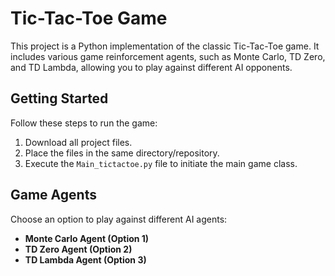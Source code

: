 # Tic-Tac-Toe Game

This project is a Python implementation of the classic Tic-Tac-Toe game. It includes various game reinforcement agents, such as Monte Carlo, TD Zero, and TD Lambda, allowing you to play against different AI opponents.

## Getting Started

Follow these steps to run the game:

1. Download all project files.
2. Place the files in the same directory/repository.
3. Execute the `Main_tictactoe.py` file to initiate the main game class.

## Game Agents

Choose an option to play against different AI agents:

- **Monte Carlo Agent (Option 1)**
- **TD Zero Agent (Option 2)**
- **TD Lambda Agent (Option 3)**


